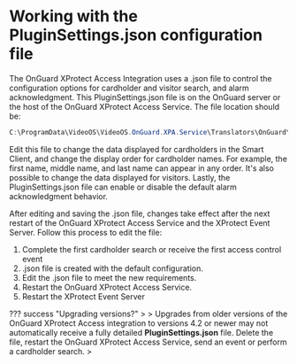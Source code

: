# Working with the PluginSettings.json configuration file

The OnGuard XProtect Access Integration uses a .json file to control the configuration options for cardholder and visitor search, and alarm acknowledgment. This PluginSettings.json file is on the OnGuard server or the host of the OnGuard XProtect Access Service. The file location should be:

``` ps1
C:\ProgramData\VideoOS\VideoOS.OnGuard.XPA.Service\Translators\OnGuard\PluginSettings.json
```

Edit this file to change the data displayed for cardholders in the Smart Client, and change the display order for cardholder names. For example, the first name, middle name, and last name can appear in any order. It's also possible to change the data displayed for visitors. Lastly, the PluginSettings.json file can enable or disable the default alarm acknowledgment behavior.

After editing and saving the .json file, changes take effect after the next restart of the OnGuard XProtect Access Service and the XProtect Event Server. Follow this process to edit the file:

1. Complete the first cardholder search or receive the first access control event
2. .json file is created with the default configuration.
3. Edit the .json file to meet the new requirements.
4. Restart the OnGuard XProtect Access Service.
5. Restart the XProtect Event Server

??? success "Upgrading versions?"
    >
    > Upgrades from older versions of the OnGuard XProtect Access integration to versions 4.2 or newer may not automatically receive a fully detailed **PluginSettings.json** file. Delete the file, restart the OnGuard XProtect Access Service, send an event or perform a cardholder search.
    >